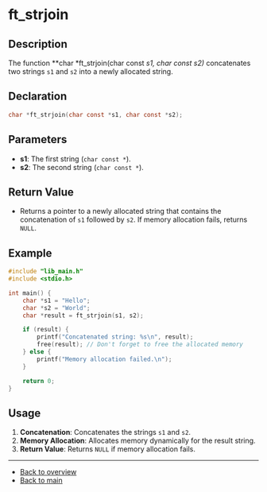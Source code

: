 # ft_strjoin

## Description

The function **char *ft_strjoin(char const *s1, char const *s2)** concatenates two strings `s1` and `s2` into a newly allocated string.

## Declaration

```c
char *ft_strjoin(char const *s1, char const *s2);
```

## Parameters

- **s1**: The first string (`char const *`).
- **s2**: The second string (`char const *`).

## Return Value

- Returns a pointer to a newly allocated string that contains the concatenation of `s1` followed by `s2`. If memory allocation fails, returns `NULL`.

## Example

```c
#include "lib_main.h"
#include <stdio.h>

int main() {
    char *s1 = "Hello";
    char *s2 = "World";
    char *result = ft_strjoin(s1, s2);

    if (result) {
        printf("Concatenated string: %s\n", result);
        free(result); // Don't forget to free the allocated memory
    } else {
        printf("Memory allocation failed.\n");
    }

    return 0;
}
```

## Usage

1. **Concatenation**: Concatenates the strings `s1` and `s2`.
2. **Memory Allocation**: Allocates memory dynamically for the result string.
3. **Return Value**: Returns `NULL` if memory allocation fails.

---

- [Back to overview](../Overview_about_function.md)
- [Back to main](/)
